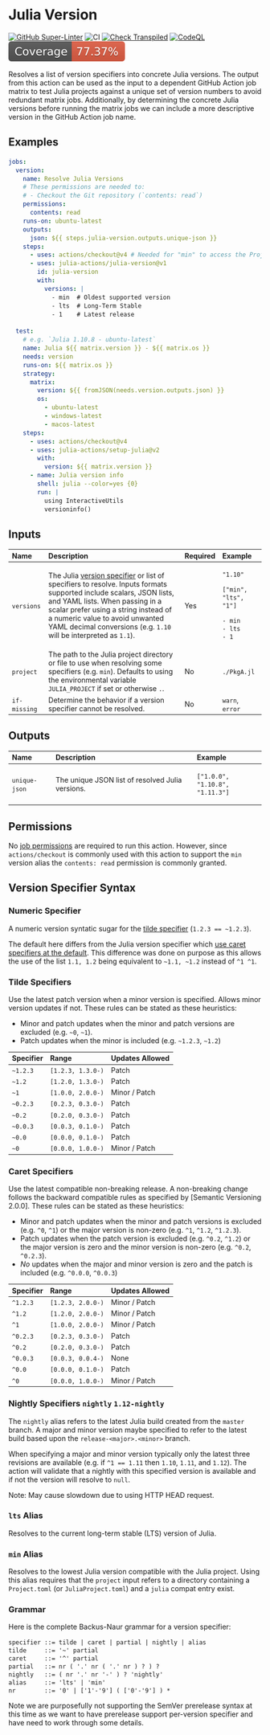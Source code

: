 # Julia Version

[![GitHub Super-Linter](https://github.com/julia-action/julia-version/actions/workflows/linter.yaml/badge.svg)](https://github.com/super-linter/super-linter)
![CI](https://github.com/julia-action/julia-version/actions/workflows/ci.yaml/badge.svg)
[![Check Transpiled](https://github.com/julia-action/julia-version/actions/workflows/check-dist.yaml/badge.svg)](https://github.com/julia-action/julia-version/actions/workflows/check-dist.yaml)
[![CodeQL](https://github.com/julia-action/julia-version/actions/workflows/codeql-analysis.yaml/badge.svg)](https://github.com/julia-action/julia-version/actions/workflows/codeql-analysis.yaml)
[![Coverage](./badges/coverage.svg)](./badges/coverage.svg)

Resolves a list of version specifiers into concrete Julia versions. The output
from this action can be used as the input to a dependent GitHub Action job
matrix to test Julia projects against a unique set of version numbers to avoid
redundant matrix jobs. Additionally, by determining the concrete Julia versions
before running the matrix jobs we can include a more descriptive version in the
GitHub Action job name.

## Examples

```yaml
jobs:
  version:
    name: Resolve Julia Versions
    # These permissions are needed to:
    # - Checkout the Git repository (`contents: read`)
    permissions:
      contents: read
    runs-on: ubuntu-latest
    outputs:
      json: ${{ steps.julia-version.outputs.unique-json }}
    steps:
      - uses: actions/checkout@v4 # Needed for "min" to access the Project.toml
      - uses: julia-actions/julia-version@v1
        id: julia-version
        with:
          versions: |
            - min  # Oldest supported version
            - lts  # Long-Term Stable
            - 1    # Latest release

  test:
    # e.g. `Julia 1.10.8 - ubuntu-latest`
    name: Julia ${{ matrix.version }} - ${{ matrix.os }}
    needs: version
    runs-on: ${{ matrix.os }}
    strategy:
      matrix:
        version: ${{ fromJSON(needs.version.outputs.json) }}
        os:
          - ubuntu-latest
          - windows-latest
          - macos-latest
    steps:
      - uses: actions/checkout@v4
      - uses: julia-actions/setup-julia@v2
        with:
          version: ${{ matrix.version }}
      - name: Julia version info
        shell: julia --color=yes {0}
        run: |
          using InteractiveUtils
          versioninfo()
```

## Inputs

<!-- prettier-ignore-start -->
<!-- markdownlint-disable MD033 -->

| Name                 | Description | Required | Example |
|:---------------------|:------------|:---------|:--------|
| `versions`   | The Julia [version specifier](#version-specifier-syntax) or list of specifiers to resolve. Inputs formats supported include scalars, JSON lists, and YAML lists. When passing in a scalar prefer using a string instead of a numeric value to avoid unwanted YAML decimal conversions (e.g. `1.10` will be interpreted as `1.1`). | Yes | <pre><code class="language-yaml">"1.10"</code></pre> <pre><code class="language-json">["min", "lts", "1"]</code></pre> <pre><code class="language-yaml">- min&#10;- lts&#10;- 1&#10;</code></pre> |
| `project`            | The path to the Julia project directory or file to use when resolving some specifiers (e.g. `min`). Defaults to using the environmental variable `JULIA_PROJECT` if set or otherwise `.`. | No | `./PkgA.jl` |
| `if-missing`         | Determine the behavior if a version specifier cannot be resolved. | No | `warn`, `error` |

## Outputs

| Name               | Description | Example |
|:-------------------|:------------|:--------|
| `unique-json`      | The unique JSON list of resolved Julia versions. | <pre><code class="language-json">["1.0.0", "1.10.8", "1.11.3"]</code></pre> |

<!-- markdownlint-enable MD033 -->
<!-- prettier-ignore-end -->

## Permissions

No [job permissions] are required to run this action. However, since
`actions/checkout` is commonly used with this action to support the `min`
version alias the `contents: read` permission is commonly granted.

## Version Specifier Syntax

### Numeric Specifier

A numeric version syntatic sugar for the [tilde specifier](#tilde-specifiers)
(`1.2.3 == ~1.2.3`).

The default here differs from the Julia version specifier which
[use caret specifiers at the default](https://pkgdocs.julialang.org/v1/compatibility/#Version-specifier-format).
This difference was done on purpose as this allows the use of the list
`1.1, 1.2` being equivalent to `~1.1, ~1.2` instead of `^1 ^1`.

### Tilde Specifiers

Use the latest patch version when a minor version is specified. Allows minor
version updates if not. These rules can be stated as these heuristics:

- Minor and patch updates when the minor and patch versions are excluded (e.g.
  `~0`, `~1`).
- Patch updates when the minor is included (e.g. `~1.2.3`, `~1.2`)

| Specifier | Range             | Updates Allowed |
| :-------- | :---------------- | :-------------- |
| `~1.2.3`  | `[1.2.3, 1.3.0-)` | Patch           |
| `~1.2`    | `[1.2.0, 1.3.0-)` | Patch           |
| `~1`      | `[1.0.0, 2.0.0-)` | Minor / Patch   |
| `~0.2.3`  | `[0.2.3, 0.3.0-)` | Patch           |
| `~0.2`    | `[0.2.0, 0.3.0-)` | Patch           |
| `~0.0.3`  | `[0.0.3, 0.1.0-)` | Patch           |
| `~0.0`    | `[0.0.0, 0.1.0-)` | Patch           |
| `~0`      | `[0.0.0, 1.0.0-)` | Minor / Patch   |

### Caret Specifiers

Use the latest compatible non-breaking release. A non-breaking change follows
the backward compatible rules as specified by [Semantic Versioning 2.0.0]. These
rules can be stated as these heuristics:

- Minor and patch updates when the minor and patch versions is excluded (e.g.
  `^0`, `^1`) or the major version is non-zero (e.g. `^1`, `^1.2`, `^1.2.3`).
- Patch updates when the patch version is excluded (e.g. `^0.2`, `^1.2`) or the
  major version is zero and the minor version is non-zero (e.g. `^0.2`,
  `^0.2.3`).
- _No_ updates when the major and minor version is zero and the patch is
  included (e.g. `^0.0.0`, `^0.0.3`)

| Specifier | Range             | Updates Allowed |
| :-------- | :---------------- | :-------------- |
| `^1.2.3`  | `[1.2.3, 2.0.0-)` | Minor / Patch   |
| `^1.2`    | `[1.2.0, 2.0.0-)` | Minor / Patch   |
| `^1`      | `[1.0.0, 2.0.0-)` | Minor / Patch   |
| `^0.2.3`  | `[0.2.3, 0.3.0-)` | Patch           |
| `^0.2`    | `[0.2.0, 0.3.0-)` | Patch           |
| `^0.0.3`  | `[0.0.3, 0.0.4-)` | None            |
| `^0.0`    | `[0.0.0, 0.1.0-)` | Patch           |
| `^0`      | `[0.0.0, 1.0.0-)` | Minor / Patch   |

### Nightly Specifiers `nightly` `1.12-nightly`

The `nightly` alias refers to the latest Julia build created from the `master`
branch. A major and minor version maybe specified to refer to the latest build
based upon the `release-<major>.<minor>` branch.

When specifying a major and minor version typically only the latest three
revisions are available (e.g. if `^1 == 1.11` then `1.10`, `1.11`, and `1.12`).
The action will validate that a nightly with this specified version is available
and if not the version will resolve to `null`.

Note: May cause slowdown due to using HTTP HEAD request.

### `lts` Alias

Resolves to the current long-term stable (LTS) version of Julia.

### `min` Alias

Resolves to the lowest Julia version compatible with the Julia project. Using
this alias requires that the `project` input refers to a directory containing a
`Project.toml` (or `JuliaProject.toml`) and a `julia` compat entry exist.

### Grammar

Here is the complete Backus-Naur grammar for a version specifier:

```bnf
specifier ::= tilde | caret | partial | nightly | alias
tilde     ::= '~' partial
caret     ::= '^' partial
partial   ::= nr ( '.' nr ( '.' nr ) ? ) ?
nightly   ::= ( nr '.' nr '-' ) ? 'nightly'
alias     ::= 'lts' | 'min'
nr        ::= '0' | ['1'-'9'] ( ['0'-'9'] ) *
```

Note we are purposefully not supporting the SemVer prerelease syntax at this
time as we want to have prerelease support per-version specifier and have need
to work through some details.

[job permissions]:
  https://docs.github.com/en/actions/using-jobs/assigning-permissions-to-jobs

